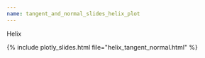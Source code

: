 ```yaml
---
name: tangent_and_normal_slides_helix_plot
---
```


Helix

<!-- {% include img_slides.html file="helix_tangent_normal.svg" %} -->
{% include plotly_slides.html file="helix_tangent_normal.html" %}
